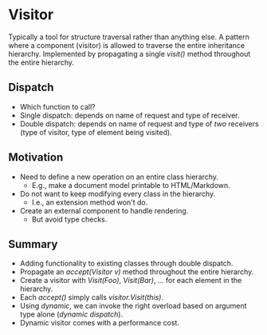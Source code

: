 # Visitor

Typically a tool for structure traversal rather than anything else.
A pattern where a component (visitor) is allowed to traverse the entire inheritance hierarchy. Implemented by propagating a single *visit()* method throughout the entire hierarchy.

## Dispatch

* Which function to call?
* Single dispatch: depends on name of request and type of receiver.
* Double dispatch: depends on name of request and type of *two* receivers (type of visitor, type of element being visited).

## Motivation

* Need to define a new operation on an entire class hierarchy.
    * E.g., make a document model printable to HTML/Markdown.
* Do not want to keep modifying every class in the hierarchy.
    * I.e., an extension method won't do.
* Create an external component to handle rendering.
    * But avoid type checks.

## Summary

* Adding functionality to existing classes through double dispatch.
* Propagate an *accept(Visitor v)* method throughout the entire hierarchy.
* Create a visitor with *Visit(Foo)*, *Visit(Bar)*, ... for each element in the hierarchy.
* Each *accept()* simply calls *visitor.Visit(this)*.
* Using *dynamic*, we can invoke the right overload based on argument type alone (*dynamic dispatch*).
* Dynamic visitor comes with a performance cost.